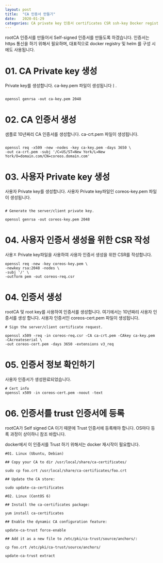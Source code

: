 ```yaml
---
layout: post
title:  "CA 인증서 만들기"
date:   2020-01-29
categories: CA private key 인증서 certificates CSR ssh-key Docker registry
---
```

rootCA 인증서를 만들어서 Self-signed 인증서를 만들도록 하겠습니다. 인증서는 https 통신을 하기 위해서 필요하며, 대표적으로 docker registry 및 helm 를 구성 시에도 사용됩니다.

# 01. CA Private key 생성

Private key를 생성합니다. ca-key.pem 파일이 생성됩니다ㅣ.

~~~

openssl genrsa -out ca-key.pem 2048

~~~

# 02. CA 인증서 생성

샘플로 10년짜리 CA 인증서를 생성합니다. ca-crt.pem  파일이 생성됩니다.

~~~

openssl req -x509 -new -nodes -key ca-key.pem -days 3650 \
-out ca-crt.pem -subj '/C=US/ST=New York/L=New York/O=domain.com/CN=coreos.domain.com'

~~~

# 03. 사용자 Private key 생성

사용자 Private key를 생성합니다. 사용자 Private key파일인 coreos-key.pem 파일이 생성됩니다.

~~~

# Generate the server/client private key.

openssl genrsa -out coreos-key.pem 2048

~~~


# 04. 사용자 인증서 생성을 위한 CSR 작성

사용ㅈ Private key파일을 사용하여 사용자 인증서 생성을 위한 CSR를 작성합니다.

~~~
openssl req -new -key coreos-key.pem \
-newkey rsa:2048 -nodes \
-subj '/' \
-outform pem -out coreos-req.csr
~~~


# 04. 인증서 생성

rootCA 및 root key를 사용하여 인증서를 생성합니다. 여기에서는 10년짜리 사용자 인증서를 생성 합니다. 사용자 인증서인 coreos-cert.pem 파일이 생성됩니다.

~~~
# Sign the server/client certificate request.

openssl x509 -req -in coreos-req.csr -CA ca-crt.pem -CAkey ca-key.pem -CAcreateserial \
-out coreos-cert.pem -days 3650 -extensions v3_req

~~~

# 05. 인증서 정보 확인하기

사용자 인증서가 생성완료되었습니다.

~~~
# Cert info
openssl x509 -in coreos-cert.pem -noout -text

~~~

# 06. 인증서를 trust 인증서에 등록

rootCA가 Self signed CA 이기 때문에 Trust 인증서에 등록해야 합니다. OS마다 등록 과정이 상이하니 참조 바랍니다.

docker에서 이 인증서를 Trust 하기 위해서는 docker 재시작이 필요합니다.

~~~
#01. Linux (Ubuntu, Debian)

## Copy your CA to dir /usr/local/share/ca-certificates/

sudo cp foo.crt /usr/local/share/ca-certificates/foo.crt

## Update the CA store:

sudo update-ca-certificates

#02. Linux (CentOS 6)

## Install the ca-certificates package:

yum install ca-certificates

## Enable the dynamic CA configuration feature:

update-ca-trust force-enable

## Add it as a new file to /etc/pki/ca-trust/source/anchors/:

cp foo.crt /etc/pki/ca-trust/source/anchors/

update-ca-trust extract
~~~

